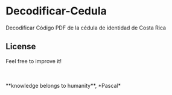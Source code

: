 # Decodificar-Cedula
Decodificar Código PDF de la cédula de identidad de  Costa Rica

## License
Feel free to improve it!

<BR>
  <BR>
**knowledge belongs to humanity**, *Pascal*
